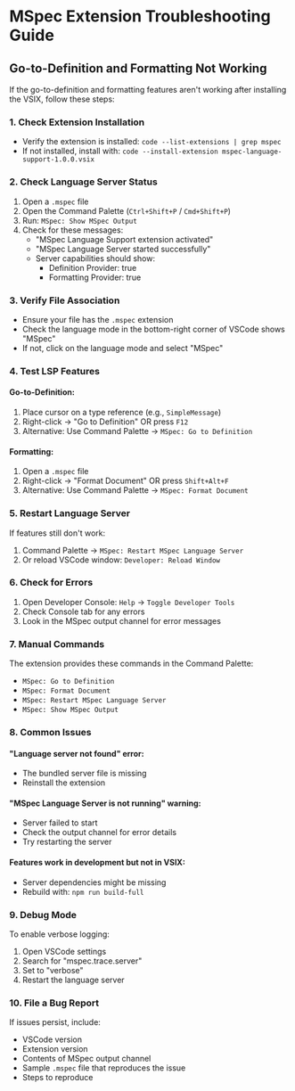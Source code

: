 # MSpec Extension Troubleshooting Guide

## Go-to-Definition and Formatting Not Working

If the go-to-definition and formatting features aren't working after installing the VSIX, follow these steps:

### 1. Check Extension Installation
- Verify the extension is installed: `code --list-extensions | grep mspec`
- If not installed, install with: `code --install-extension mspec-language-support-1.0.0.vsix`

### 2. Check Language Server Status
1. Open a `.mspec` file
2. Open the Command Palette (`Ctrl+Shift+P` / `Cmd+Shift+P`)
3. Run: `MSpec: Show MSpec Output`
4. Check for these messages:
   - "MSpec Language Support extension activated"
   - "MSpec Language Server started successfully"
   - Server capabilities should show:
     - Definition Provider: true
     - Formatting Provider: true

### 3. Verify File Association
- Ensure your file has the `.mspec` extension
- Check the language mode in the bottom-right corner of VSCode shows "MSpec"
- If not, click on the language mode and select "MSpec"

### 4. Test LSP Features

#### Go-to-Definition:
1. Place cursor on a type reference (e.g., `SimpleMessage`)
2. Right-click → "Go to Definition" OR press `F12`
3. Alternative: Use Command Palette → `MSpec: Go to Definition`

#### Formatting:
1. Open a `.mspec` file
2. Right-click → "Format Document" OR press `Shift+Alt+F`
3. Alternative: Use Command Palette → `MSpec: Format Document`

### 5. Restart Language Server
If features still don't work:
1. Command Palette → `MSpec: Restart MSpec Language Server`
2. Or reload VSCode window: `Developer: Reload Window`

### 6. Check for Errors
1. Open Developer Console: `Help` → `Toggle Developer Tools`
2. Check Console tab for any errors
3. Look in the MSpec output channel for error messages

### 7. Manual Commands
The extension provides these commands in the Command Palette:
- `MSpec: Go to Definition`
- `MSpec: Format Document`
- `MSpec: Restart MSpec Language Server`
- `MSpec: Show MSpec Output`

### 8. Common Issues

#### "Language server not found" error:
- The bundled server file is missing
- Reinstall the extension

#### "MSpec Language Server is not running" warning:
- Server failed to start
- Check the output channel for error details
- Try restarting the server

#### Features work in development but not in VSIX:
- Server dependencies might be missing
- Rebuild with: `npm run build-full`

### 9. Debug Mode
To enable verbose logging:
1. Open VSCode settings
2. Search for "mspec.trace.server"
3. Set to "verbose"
4. Restart the language server

### 10. File a Bug Report
If issues persist, include:
- VSCode version
- Extension version
- Contents of MSpec output channel
- Sample `.mspec` file that reproduces the issue
- Steps to reproduce
